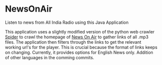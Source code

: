 # NewsOnAir
Listen to news from All India Radio using this Java Application  

This application uses a slightly modified version of the python web crawler <a href = "https://github.com/buckyroberts/Spider">Spider</a> to crawl the homepage of <a href= "http://www.newsonair.com/">News On Air</a> to gather links of all .mp3 files. The application then filters through the links to get the relevant working url's for the player. This is crucial because the format of links keeps on changing. Currently, it provides options for English News only. Addition of other languages in the comming commits.


